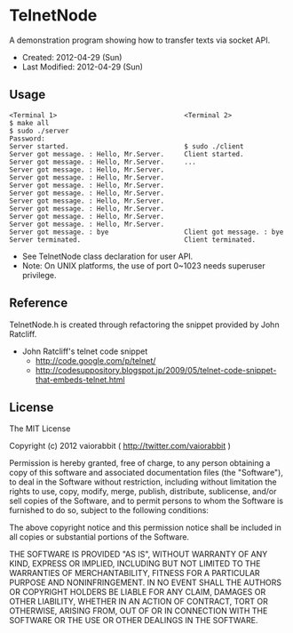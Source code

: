 # TelnetNode #

A demonstration program showing how to transfer texts via socket API.

*   Created: 2012-04-29 (Sun)
*   Last Modified: 2012-04-29 (Sun)

## Usage ##

    <Terminal 1>                                <Terminal 2> 
    $ make all
    $ sudo ./server
    Password:
    Server started.                             $ sudo ./client
    Server got message. : Hello, Mr.Server.     Client started.
    Server got message. : Hello, Mr.Server.     ...
    Server got message. : Hello, Mr.Server.
    Server got message. : Hello, Mr.Server.
    Server got message. : Hello, Mr.Server.
    Server got message. : Hello, Mr.Server.
    Server got message. : Hello, Mr.Server.
    Server got message. : Hello, Mr.Server.
    Server got message. : Hello, Mr.Server.
    Server got message. : Hello, Mr.Server.
    Server got message. : bye                   Client got message. : bye
    Server terminated.                          Client terminated.

*   See TelnetNode class declaration for user API.
*   Note: On UNIX platforms, the use of port 0~1023 needs superuser privilege.

## Reference ##

TelnetNode.h is created through refactoring the snippet provided by John Ratcliff.

*   John Ratcliff's telnet code snippet
	*   http://code.google.com/p/telnet/
	*   http://codesuppository.blogspot.jp/2009/05/telnet-code-snippet-that-embeds-telnet.html

## License ##

The MIT License

Copyright (c) 2012 vaiorabbit ( http://twitter.com/vaiorabbit )

Permission is hereby granted, free of charge, to any person obtaining a copy of
this software and associated documentation files (the "Software"), to deal in
the Software without restriction, including without limitation the rights to
use, copy, modify, merge, publish, distribute, sublicense, and/or sell copies of
the Software, and to permit persons to whom the Software is furnished to do so,
subject to the following conditions:

The above copyright notice and this permission notice shall be included in all
copies or substantial portions of the Software.

THE SOFTWARE IS PROVIDED "AS IS", WITHOUT WARRANTY OF ANY KIND, EXPRESS OR
IMPLIED, INCLUDING BUT NOT LIMITED TO THE WARRANTIES OF MERCHANTABILITY, FITNESS
FOR A PARTICULAR PURPOSE AND NONINFRINGEMENT. IN NO EVENT SHALL THE AUTHORS OR
COPYRIGHT HOLDERS BE LIABLE FOR ANY CLAIM, DAMAGES OR OTHER LIABILITY, WHETHER
IN AN ACTION OF CONTRACT, TORT OR OTHERWISE, ARISING FROM, OUT OF OR IN
CONNECTION WITH THE SOFTWARE OR THE USE OR OTHER DEALINGS IN THE SOFTWARE.

<!--
Local Variables:
mode: markdown
coding: utf-8-unix
End:
-->
